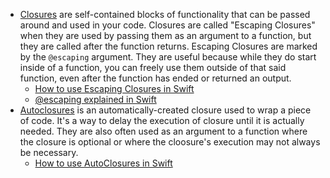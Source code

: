 - [Closures](https://docs.swift.org/swift-book/documentation/the-swift-programming-language/closures/#) are self-contained blocks of functionality that can be passed around and used in your code. Closures are called "Escaping Closures" when they are used by passing them as an argument to a function, but they are called after the function returns. Escaping Closures are marked by the `@escaping` argument. They are useful because while they do start inside of a function, you can freely use them outside of that said function, even after the function has ended or returned an output.
	- [How to use Escaping Closures in Swift](https://youtu.be/7gg8iBH2fg4?si=jWS37B8IeJKQEra9)
	- [@escaping explained in Swift](https://youtu.be/xiS5gJOIQxI?si=kXNf5cS5Demqt113)
- [Autoclosures](https://docs.swift.org/swift-book/documentation/the-swift-programming-language/closures/#Autoclosures) is an automatically-created closure used to wrap a piece of code. It's a way to delay the execution of closure until it is actually needed. They are also often used as an argument to a function where the closure is optional or where the cloosure's execution may not always be necessary.
	- [How to use AutoClosures in Swift](https://youtu.be/eWLX3HC6Y0I?si=eWCx8Fue1toDWZFv)